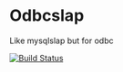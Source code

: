 # Odbcslap
Like mysqlslap but for odbc

[![Build Status](https://travis-ci.org/Shelnutt2/odbcslap.svg?branch=master)](https://travis-ci.org/Shelnutt2/odbcslap)
